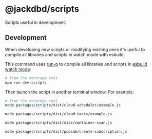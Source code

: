 # @jackdbd/scripts

Scripts useful in development.

## Development

When developing new scripts or modifying existing ones it's useful to compile all libraries and scripts in watch mode with esbuild.

This command uses [run-p](https://github.com/mysticatea/npm-run-all/blob/master/docs/run-p.md) to compile all libraries and scripts in [esbuild watch mode](https://esbuild.github.io/api/#watch):

```sh
# from the monorepo root
npm run dev:scripts
```

Then launch the script in another terminal window. For example:

```sh
# from the monorepo root
node packages/scripts/dist/cloud-scheduler/example.js

node packages/scripts/dist/cloud-tasks/example.js

node packages/scripts/dist/misc/container-scan.js

node packages/scripts/dist/pubsub/create-subscription.js
```
